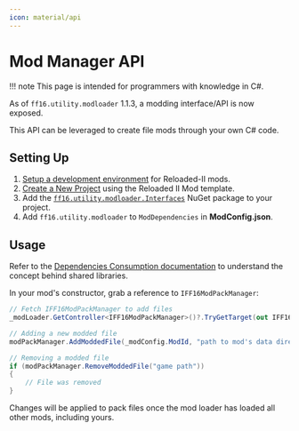 ```yaml
---
icon: material/api
---
```


# Mod Manager API

!!! note
    This page is intended for programmers with knowledge in C#.

As of `ff16.utility.modloader` 1.1.3, a modding interface/API is now exposed. 

This API can be leveraged to create file mods through your own C# code.

## Setting Up

1. [Setup a development environment](https://reloaded-project.github.io/Reloaded-II/DevelopmentEnvironmentSetup/) for Reloaded-II mods.
2. [Create a New Project](https://reloaded-project.github.io/Reloaded-II/ProjectSetup/) using the Reloaded II Mod template.
3. Add the [`ff16.utility.modloader.Interfaces`](https://www.nuget.org/packages/ff16.utility.modloader.Interfaces) NuGet package to your project.
4. Add `ff16.utility.modloader` to `ModDependencies` in **ModConfig.json**.

## Usage

Refer to the [Dependencies Consumption documentation](https://reloaded-project.github.io/Reloaded-II/DependencyInjection_Consumer/) to understand the concept behind shared libraries.

In your mod's constructor, grab a reference to `IFF16ModPackManager`:

```csharp
// Fetch IFF16ModPackManager to add files
_modLoader.GetController<IFF16ModPackManager>()?.TryGetTarget(out IFF16ModPackManager modPackManager!);

// Adding a new modded file
modPackManager.AddModdedFile(_modConfig.ModId, "path to mod's data directory", "game path");

// Removing a modded file
if (modPackManager.RemoveModdedFile("game path"))
{
    // File was removed
}
```

Changes will be applied to pack files once the mod loader has loaded all other mods, including yours.